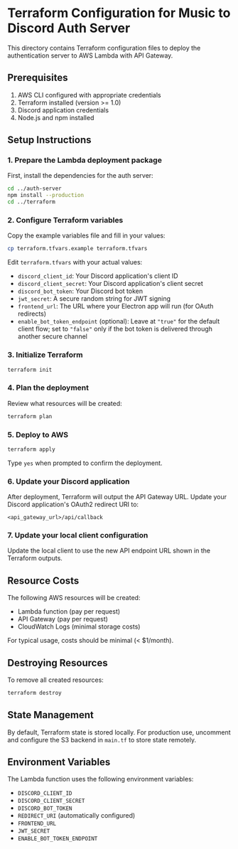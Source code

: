 # Terraform Configuration for Music to Discord Auth Server

This directory contains Terraform configuration files to deploy the authentication server to AWS Lambda with API Gateway.

## Prerequisites

1. AWS CLI configured with appropriate credentials
2. Terraform installed (version >= 1.0)
3. Discord application credentials
4. Node.js and npm installed

## Setup Instructions

### 1. Prepare the Lambda deployment package

First, install the dependencies for the auth server:

```bash
cd ../auth-server
npm install --production
cd ../terraform
```

### 2. Configure Terraform variables

Copy the example variables file and fill in your values:

```bash
cp terraform.tfvars.example terraform.tfvars
```

Edit `terraform.tfvars` with your actual values:
- `discord_client_id`: Your Discord application's client ID
- `discord_client_secret`: Your Discord application's client secret
- `discord_bot_token`: Your Discord bot token
- `jwt_secret`: A secure random string for JWT signing
- `frontend_url`: The URL where your Electron app will run (for OAuth redirects)
- `enable_bot_token_endpoint` (optional): Leave at `"true"` for the default client flow; set to `"false"` only if the bot token is delivered through another secure channel

### 3. Initialize Terraform

```bash
terraform init
```

### 4. Plan the deployment

Review what resources will be created:

```bash
terraform plan
```

### 5. Deploy to AWS

```bash
terraform apply
```

Type `yes` when prompted to confirm the deployment.

### 6. Update your Discord application

After deployment, Terraform will output the API Gateway URL. Update your Discord application's OAuth2 redirect URI to:

```
<api_gateway_url>/api/callback
```

### 7. Update your local client configuration

Update the local client to use the new API endpoint URL shown in the Terraform outputs.

## Resource Costs

The following AWS resources will be created:
- Lambda function (pay per request)
- API Gateway (pay per request)
- CloudWatch Logs (minimal storage costs)

For typical usage, costs should be minimal (< $1/month).

## Destroying Resources

To remove all created resources:

```bash
terraform destroy
```

## State Management

By default, Terraform state is stored locally. For production use, uncomment and configure the S3 backend in `main.tf` to store state remotely.

## Environment Variables

The Lambda function uses the following environment variables:
- `DISCORD_CLIENT_ID`
- `DISCORD_CLIENT_SECRET`
- `DISCORD_BOT_TOKEN`
- `REDIRECT_URI` (automatically configured)
- `FRONTEND_URL`
- `JWT_SECRET`
- `ENABLE_BOT_TOKEN_ENDPOINT`
